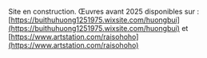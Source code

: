 ﻿Site en construction. Œuvres avant 2025 disponibles sur : [https://buithuhuong1251975.wixsite.com/huongbui](https://buithuhuong1251975.wixsite.com/huongbui) et [https://www.artstation.com/raisohoho](https://www.artstation.com/raisohoho)